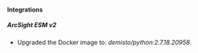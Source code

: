 #### Integrations
##### ArcSight ESM v2
- Upgraded the Docker image to: *demisto/python:2.7.18.20958*.
